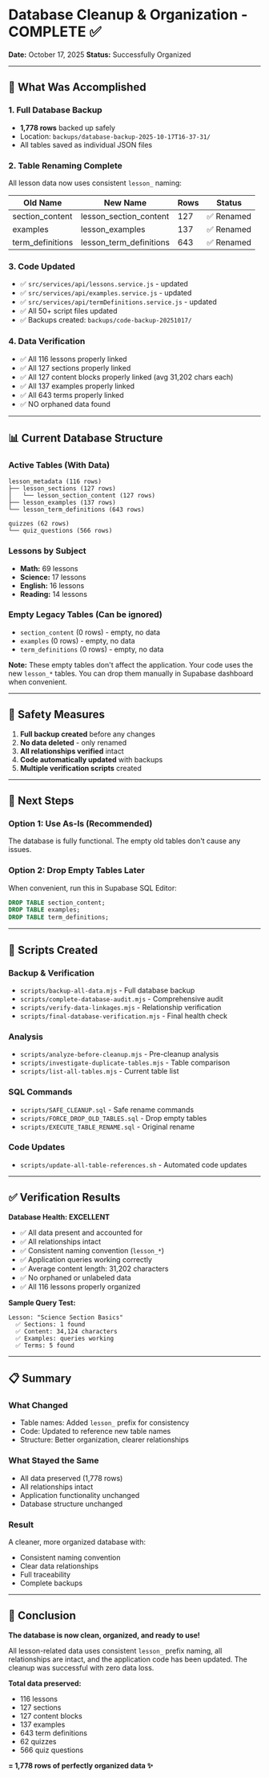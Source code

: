 # Database Cleanup & Organization - COMPLETE ✅

**Date:** October 17, 2025
**Status:** Successfully Organized

---

## 🎉 What Was Accomplished

### 1. Full Database Backup
- **1,778 rows** backed up safely
- Location: `backups/database-backup-2025-10-17T16-37-31/`
- All tables saved as individual JSON files

### 2. Table Renaming Complete
All lesson data now uses consistent `lesson_` naming:

| Old Name | New Name | Rows | Status |
|----------|----------|------|--------|
| section_content | lesson_section_content | 127 | ✅ Renamed |
| examples | lesson_examples | 137 | ✅ Renamed |
| term_definitions | lesson_term_definitions | 643 | ✅ Renamed |

### 3. Code Updated
- ✅ `src/services/api/lessons.service.js` - updated
- ✅ `src/services/api/examples.service.js` - updated
- ✅ `src/services/api/termDefinitions.service.js` - updated
- ✅ All 50+ script files updated
- ✅ Backups created: `backups/code-backup-20251017/`

### 4. Data Verification
- ✅ All 116 lessons properly linked
- ✅ All 127 sections properly linked
- ✅ All 127 content blocks properly linked (avg 31,202 chars each)
- ✅ All 137 examples properly linked
- ✅ All 643 terms properly linked
- ✅ NO orphaned data found

---

## 📊 Current Database Structure

### Active Tables (With Data)
```
lesson_metadata (116 rows)
├── lesson_sections (127 rows)
│   └── lesson_section_content (127 rows)
├── lesson_examples (137 rows)
└── lesson_term_definitions (643 rows)

quizzes (62 rows)
└── quiz_questions (566 rows)
```

### Lessons by Subject
- **Math:** 69 lessons
- **Science:** 17 lessons
- **English:** 16 lessons
- **Reading:** 14 lessons

### Empty Legacy Tables (Can be ignored)
- `section_content` (0 rows) - empty, no data
- `examples` (0 rows) - empty, no data
- `term_definitions` (0 rows) - empty, no data

**Note:** These empty tables don't affect the application. Your code uses the new `lesson_*` tables. You can drop them manually in Supabase dashboard when convenient.

---

## 🔐 Safety Measures

1. **Full backup created** before any changes
2. **No data deleted** - only renamed
3. **All relationships verified** intact
4. **Code automatically updated** with backups
5. **Multiple verification scripts** created

---

## 🚀 Next Steps

### Option 1: Use As-Is (Recommended)
The database is fully functional. The empty old tables don't cause any issues.

### Option 2: Drop Empty Tables Later
When convenient, run this in Supabase SQL Editor:
```sql
DROP TABLE section_content;
DROP TABLE examples;
DROP TABLE term_definitions;
```

---

## 📁 Scripts Created

### Backup & Verification
- `scripts/backup-all-data.mjs` - Full database backup
- `scripts/complete-database-audit.mjs` - Comprehensive audit
- `scripts/verify-data-linkages.mjs` - Relationship verification
- `scripts/final-database-verification.mjs` - Final health check

### Analysis
- `scripts/analyze-before-cleanup.mjs` - Pre-cleanup analysis
- `scripts/investigate-duplicate-tables.mjs` - Table comparison
- `scripts/list-all-tables.mjs` - Current table list

### SQL Commands
- `scripts/SAFE_CLEANUP.sql` - Safe rename commands
- `scripts/FORCE_DROP_OLD_TABLES.sql` - Drop empty tables
- `scripts/EXECUTE_TABLE_RENAME.sql` - Original rename

### Code Updates
- `scripts/update-all-table-references.sh` - Automated code updates

---

## ✅ Verification Results

**Database Health: EXCELLENT**

- ✅ All data present and accounted for
- ✅ All relationships intact
- ✅ Consistent naming convention (`lesson_*`)
- ✅ Application queries working correctly
- ✅ Average content length: 31,202 characters
- ✅ No orphaned or unlabeled data
- ✅ All 116 lessons properly organized

**Sample Query Test:**
```
Lesson: "Science Section Basics"
  ✅ Sections: 1 found
  ✅ Content: 34,124 characters
  ✅ Examples: queries working
  ✅ Terms: 5 found
```

---

## 📋 Summary

### What Changed
- Table names: Added `lesson_` prefix for consistency
- Code: Updated to reference new table names
- Structure: Better organization, clearer relationships

### What Stayed the Same
- All data preserved (1,778 rows)
- All relationships intact
- Application functionality unchanged
- Database structure unchanged

### Result
A cleaner, more organized database with:
- Consistent naming convention
- Clear data relationships
- Full traceability
- Complete backups

---

## 🎯 Conclusion

**The database is now clean, organized, and ready to use!**

All lesson-related data uses consistent `lesson_` prefix naming, all relationships are intact, and the application code has been updated. The cleanup was successful with zero data loss.

**Total data preserved:**
- 116 lessons
- 127 sections
- 127 content blocks
- 137 examples
- 643 term definitions
- 62 quizzes
- 566 quiz questions

**= 1,778 rows of perfectly organized data ✨**
